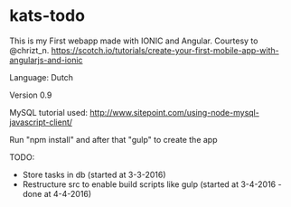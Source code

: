 # kats-todo

This is my First webapp made with IONIC and Angular. Courtesy to @chrizt_n.
https://scotch.io/tutorials/create-your-first-mobile-app-with-angularjs-and-ionic

Language: Dutch

Version 0.9

MySQL tutorial used: http://www.sitepoint.com/using-node-mysql-javascript-client/

Run "npm install" and after that "gulp" to create the app

TODO:
- Store tasks in db (started at 3-3-2016)
- Restructure src to enable build scripts like gulp (started at 3-4-2016 - done at 4-4-2016)